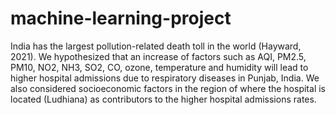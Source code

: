 # machine-learning-project
India has the largest pollution-related death toll in the world (Hayward, 2021). 
We hypothesized that an increase of factors such as AQI, PM2.5, PM10, NO2, NH3, SO2, CO, ozone, temperature and humidity will lead to higher hospital admissions due to respiratory diseases in Punjab, India. 
We also considered socioeconomic factors in the region of where the hospital is located (Ludhiana) as contributors to the higher hospital admissions rates.
